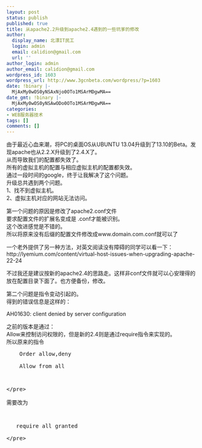 ```yaml
---
layout: post
status: publish
published: true
title: 从apache2.2升级到apache2.4遇到的一些坑爹的修改
author:
  display_name: 北漂IT民工
  login: admin
  email: calidion@gmail.com
  url: ''
author_login: admin
author_email: calidion@gmail.com
wordpress_id: 1603
wordpress_url: http://www.3gcnbeta.com/wordpress/?p=1603
date: !binary |-
  MjAxMy0wOS0yNSAxNjo0OTo1MSArMDgwMA==
date_gmt: !binary |-
  MjAxMy0wOS0yNSAwODo0OTo1MSArMDgwMA==
categories:
- WEB服务器技术
tags: []
comments: []
---
```

<p>由于最近心血来潮，将PC的桌面OS从UBUNTU 13.04升级到了13.10的Beta。发现apache也从2.2.X升级到了2.4.X了。<br />
从而导致我们的配置都失效了。<br />
所有的虚拟主机的配置与相应虚拟主机的配置都失效。<br />
通过一段时间的google，终于让我解决了这个问题。<br />
升级总共遇到两个问题。<br />
1、找不到虚拟主机。<br />
2、虚拟主机对应的网站无法访问。</p>
<p>第一个问题的原因是修改了apache2.conf文件<br />
要求配置文件的扩展名变成是 .conf才能被识别。<br />
这个改进感觉是不错的。<br />
所以将原来没有后缀的配置文件修改成www.domain.com.conf就可以了</p>
<p>一个老外提供了另一种方法，对英文阅读没有障碍的同学可以看一下：<br />
http:&#47;&#47;lyemium.com&#47;content&#47;virtual-host-issues-when-upgrading-apache-22-24</p>
<p>不过我还是建议按新的apache2.4的思路走。这样非conf文件就可以心安理得的放在配置目录下面了。也方便备份，修改。</p>
<p>第二个问题是指令变动引起的。<br />
得到的错误信息是这样的：</p>
<p>AH01630: client denied by server configuration</p>
<p>之前的版本是通过：<br />
Allow来控制访问权限的，但是新的2.4则是通过require指令来实现的。<br />
所以原来的指令</p>
<pre name=code lauguage=apache>
    Order allow,deny<br />
    Allow from all</p>
<p><&#47;pre><br />
需要改为</p>
<pre name=code lauguage=apache>
   require all granted<br />
<&#47;pre></p>
